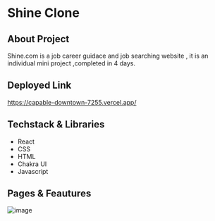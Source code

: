 # Shine Clone

## About Project

Shine.com is a job career guidace and job searching website , it is an individual mini project ,completed in 4 days.

## Deployed Link
 https://capable-downtown-7255.vercel.app/
 
 ## Techstack & Libraries
 
 - React
 - CSS
 - HTML
 - Chakra UI
 - Javascript
 
 ## Pages & Feautures
 
 
 ![image](https://drive.google.com/uc?export=view&id=1A6grhSrgSLoXUwkbk3Hn0xDHN4XJfD7U)
 
 
 
